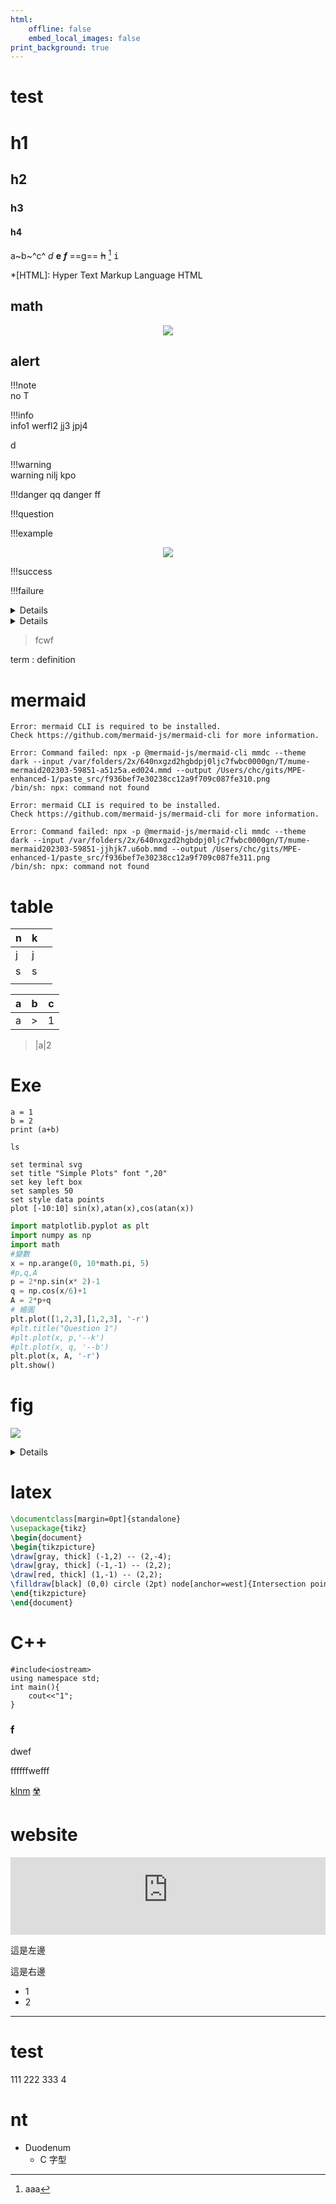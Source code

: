 ```yaml
---
html:
    offline: false
    embed_local_images: false
print_background: true
---  
```

  
#  test
  
  
#  h1
  
  
##  h2
  
  
###  h3
  
  
  
####  h4
  
  
a~b~^c^ *d* **e** ***f*** ==g== ~~h~~ [^tag] <kbd>i</kbd>
[^tag]: aaa
  
*[HTML]: Hyper Text Markup Language
HTML
  
##  math
  
  
<p align="center"><img src="https://latex.codecogs.com/gif.latex?&#x5C;frac{1}{2}"/></p>  
  
  
##  alert
  
  
  
!!!note  
	no T
  
  
  
!!!info  
	info1
	werfl2
	jj3
	jpj4
  
  
d
  
!!!warning  
	warning
	nilj
	kpo
  
  
  
  
!!!danger  qq
	danger
	ff
  
  
  
  
!!!question  
  
  
  
  
!!!example  
	<p align="center"><img src="https://latex.codecogs.com/gif.latex?-&#x5C;frac{1}{12}=1+2+3+4..."/></p>  
  
  
  
  
!!!success  
  
  
  
!!!failure  
  
  
<details>
  
sa
  
- fwfwe
- fgwerg
  
</details>
  
  
  
<details>
  
sa
  
- fwfwe
- fgwerg
  
</details>
  
  
  
> fcwf
  
term
: definition
  
#  mermaid
  
  

```
Error: mermaid CLI is required to be installed.
Check https://github.com/mermaid-js/mermaid-cli for more information.

Error: Command failed: npx -p @mermaid-js/mermaid-cli mmdc --theme dark --input /var/folders/2x/640nxgzd2hgbdpj0ljc7fwbc0000gn/T/mume-mermaid202303-59851-a51z5a.ed024.mmd --output /Users/chc/gits/MPE-enhanced-1/paste_src/f936bef7e30238cc12a9f709c087fe310.png
/bin/sh: npx: command not found

```  

  

```
Error: mermaid CLI is required to be installed.
Check https://github.com/mermaid-js/mermaid-cli for more information.

Error: Command failed: npx -p @mermaid-js/mermaid-cli mmdc --theme dark --input /var/folders/2x/640nxgzd2hgbdpj0ljc7fwbc0000gn/T/mume-mermaid202303-59851-jjhjk7.u6ob.mmd --output /Users/chc/gits/MPE-enhanced-1/paste_src/f936bef7e30238cc12a9f709c087fe311.png
/bin/sh: npx: command not found

```  

  
#  table
  
  
  
| n | k |   |
| --- | --- | :-: |
| j | j |   |
| s | s |   |
|   |   |   |
  
  
| a | b | c |
| --- | --- | --- |
| a | > | 1 |
  
> |a|2
  
#  Exe
  
  
```python{code_chunk_offset=0,
a = 1
b = 2
print (a+b)
```
  
```bash{code_chunk_offset=1,
ls
```
  
```gnuplot
set terminal svg
set title "Simple Plots" font ",20"
set key left box
set samples 50
set style data points
plot [-10:10] sin(x),atan(x),cos(atan(x))
```
  
```python
import matplotlib.pyplot as plt
import numpy as np
import math
#變數
x = np.arange(0, 10*math.pi, 5)
#p,q,A
p = 2*np.sin(x* 2)-1
q = np.cos(x/6)+1
A = 2*p+q
# 繪圖
plt.plot([1,2,3],[1,2,3], '-r')
#plt.title("Question 1")
#plt.plot(x, p,'--k')
#plt.plot(x, q, '--b')
plt.plot(x, A, '-r')
plt.show()
```
  
#  fig
  
  
![](paste_src/2022-10-09-15-37-51.png )
  
<details>
  

```
Error: mermaid CLI is required to be installed.
Check https://github.com/mermaid-js/mermaid-cli for more information.

Error: Command failed: npx -p @mermaid-js/mermaid-cli mmdc --theme dark --input /var/folders/2x/640nxgzd2hgbdpj0ljc7fwbc0000gn/T/mume-mermaid202303-59851-1mv38mm.j18d.mmd --output /Users/chc/gits/MPE-enhanced-1/paste_src/f936bef7e30238cc12a9f709c087fe312.png
/bin/sh: npx: command not found

```  

  
</details>
  
  
  
#  latex
  
  
```latex
\documentclass[margin=0pt]{standalone}
\usepackage{tikz}
\begin{document}
\begin{tikzpicture}
\draw[gray, thick] (-1,2) -- (2,-4);
\draw[gray, thick] (-1,-1) -- (2,2);
\draw[red, thick] (1,-1) -- (2,2);
\filldraw[black] (0,0) circle (2pt) node[anchor=west]{Intersection point};
\end{tikzpicture}
\end{document}
```
  
#  C++
  
  
```C++{code_chunk_offset=5,
#include<iostream>
using namespace std;
int main(){
    cout<<"1";
}
```
  
###  f
  
  
dwef
  
ffffffwefff
  
  
[klnm](test.md ) [:radioactive:](test.html )
<i class="fa fa-browser"></i>
  
<i class="fa fa-camera-retro" style="color: #F00;"></i>
  
#  website
  
<iframe 
src="https://website-card-embed-demo.humblex.top/?url=https://www.youtube.com/watch?v=89PNZUuaqoU" 
style="width:100%;height:124px" frameborder="no">
</iframe>
  
  
  
  
  
<div class="dcl">
<section>
  
這是左邊
  
</section>
  
<section>
  
這是右邊
- 1
- 2
  
</section></div>
  
  
  
<hr>
  
#  test
  
111
222
333
4
  
#  nt  
  
- Duodenum
  - C 字型
  
  